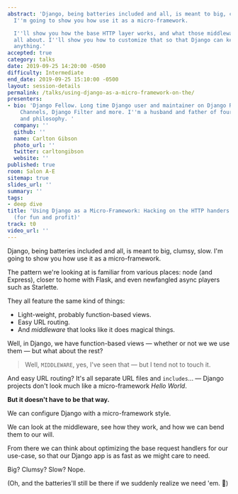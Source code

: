```yaml
---
abstract: 'Django, being batteries included and all, is meant to big, clumsy, slow.
  I''m going to show you how use it as a micro-framework.

  I''ll show you how the base HTTP layer works, and what those middleware things are
  all about. I''ll show you how to customize that so that Django can keep up with
  anything.'
accepted: true
category: talks
date: 2019-09-25 14:20:00 -0500
difficulty: Intermediate
end_date: 2019-09-25 15:10:00 -0500
layout: session-details
permalink: /talks/using-django-as-a-micro-framework-on-the/
presenters:
- bio: 'Django Fellow. Long time Django user and maintainer on Django REST Framework,
    Channels, Django Filter and more. I''m a husband and father of four. I like cooking
    and philosophy. '
  company: ''
  github: ''
  name: Carlton Gibson
  photo_url: ''
  twitter: carltongibson
  website: ''
published: true
room: Salon A-E
sitemap: true
slides_url: ''
summary: ''
tags:
- deep dive
title: 'Using Django as a Micro-Framework: Hacking on the HTTP handers and middleware
  (for fun and profit)'
track: t0
video_url: ''
---
```


Django, being batteries included and all, is meant to big, clumsy, slow. I'm going to show you how use it as a micro-framework.

The pattern we're looking at is familiar from various places: node (and Express), closer to home with Flask, and even newfangled async players such as Starlette.

They all feature the same kind of things:

* Light-weight, probably function-based views.
* Easy URL routing.
* And _middleware_ that looks like it does magical things.

Well, in Django, we have function-based views — whether or not we we use them — but what about the rest?

> Well, `MIDDLEWARE`, yes, I've seen that — but I tend not to touch it.

And easy URL routing? It's all separate URL files and `includes`... — Django projects don't look much like a micro-framework _Hello World_.

**But it doesn't have to be that way.**

We can configure Django with a micro-framework style.

We can look at the middleware, see how they work, and how we can bend them to our will.

From there we can think about optimizing the base request handlers for our use-case, so that our Django app is as fast as we might care to need.

Big? Clumsy? Slow? Nope.

(Oh, and the batteries'll still be there if we suddenly realize we need 'em. 🙂)